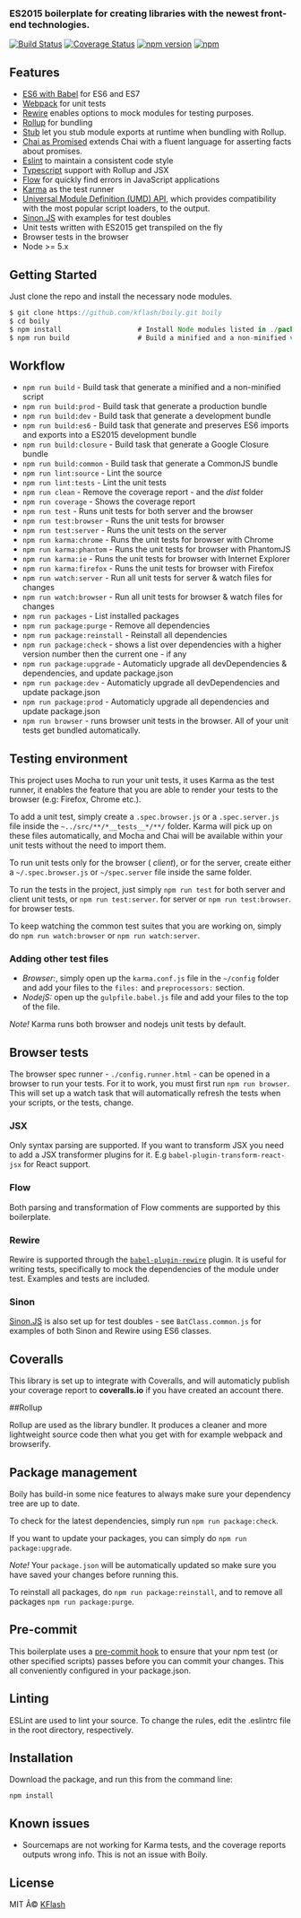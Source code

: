 ### ES2015 boilerplate for creating libraries with the newest front-end technologies.

[![Build Status](https://travis-ci.org/Kflash/boily.svg?branch=master)](https://travis-ci.org/Kflash/boily)
[![Coverage Status](https://coveralls.io/repos/github/Kflash/boily/badge.svg?branch=master)](https://coveralls.io/github/Kflash/boily?branch=master)
[![npm version](https://badge.fury.io/js/boily.svg)](https://badge.fury.io/js/boily)
[![npm](https://img.shields.io/npm/l/express.svg?style=flat-square)](https://github.com/kflash/boily/blob/master/LICENSE.md)

## Features

* [ES6 with Babel](http://babeljs.io/) for ES6 and ES7
* [Webpack](https://webpack.github.io/) for unit tests
* [Rewire](https://github.com/speedskater/babel-plugin-rewire) enables options to mock modules for testing purposes.
* [Rollup](http://rollupjs.org/) for bundling
* [Stub](https://github.com/eventualbuddha/rollup-plugin-stub) let you stub module exports at runtime when bundling with Rollup.
* [Chai as Promised](https://github.com/domenic/chai-as-promised) extends Chai with a fluent language for asserting facts about promises.
* [Eslint](http://eslint.org/) to maintain a consistent code style
* [Typescript](https://github.com/rollup/rollup-plugin-typescript) support with Rollup and JSX
* [Flow](http://flowtype.org/) for quickly find errors in JavaScript applications
* [Karma](http://karma-runner.github.io/0.13/index.html) as the test runner
* [Universal Module Definition (UMD) API](https://github.com/umdjs/umd), which provides compatibility with the most popular script loaders, to the output.
* [Sinon.JS](http://sinonjs.org/) with examples for test doubles
* Unit tests written with ES2015 get transpiled on the fly
* Browser tests in the browser
* Node >= 5.x

## Getting Started

Just clone the repo and install the necessary node modules.

```js
$ git clone https://github.com/kflash/boily.git boily
$ cd boily
$ npm install                   # Install Node modules listed in ./package.json
$ npm run build                 # Build a minified and a non-minified version of the library
```
## Workflow

* `npm run build` - Build task that generate a minified and a non-minified script
* `npm run build:prod` - Build task that generate a production bundle
* `npm run build:dev` - Build task that generate a development bundle
* `npm run build:es6` - Build task that generate and preserves ES6 imports and exports into a ES2015 development bundle
* `npm run build:closure` - Build task that generate a Google Closure bundle
* `npm run build:common` - Build task that generate a CommonJS bundle
* `npm run lint:source` - Lint the source
* `npm run lint:tests` - Lint the unit tests
* `npm run clean` - Remove the coverage report - and the *dist* folder
* `npm run coverage` - Shows the coverage report
* `npm run test` - Runs unit tests for both server and the browser
* `npm run test:browser` - Runs the unit tests for browser
* `npm run test:server` - Runs the unit tests on the server
* `npm run karma:chrome` - Runs the unit tests for browser with Chrome
* `npm run karma:phantom` - Runs the unit tests for browser with PhantomJS
* `npm run karma:ie` - Runs the unit tests for browser with Internet Explorer
* `npm run karma:firefox` - Runs the unit tests for browser with Firefox
* `npm run watch:server` - Run all unit tests for server & watch files for changes
* `npm run watch:browser` - Run all unit tests for browser & watch files for changes
* `npm run packages` - List installed packages
* `npm run package:purge` - Remove all dependencies
* `npm run package:reinstall` - Reinstall all dependencies
* `npm run package:check` - shows a list over dependencies with a higher version number then the current one - if any
* `npm run package:upgrade` - Automaticly upgrade all devDependencies & dependencies, and update package.json
* `npm run package:dev` - Automaticly upgrade all devDependencies and update package.json
* `npm run package:prod` - Automaticly upgrade all dependencies and update package.json
* `npm run browser` - runs browser unit tests in the browser. All of your unit tests get bundled automatically.

## Testing environment

This project uses Mocha to run your unit tests, it uses Karma as the test runner, it enables the feature that you are able to render your tests to the browser (e.g: Firefox, Chrome etc.).

To add a unit test, simply create a `.spec.browser.js` or a `.spec.server.js` file inside the `~../src/**/*__tests__*/**/` folder. Karma will pick up on these files automatically, and Mocha and Chai will be available within your unit tests without the need to import them.

To run unit tests only for the browser ( *client*), or for the server, create either a `~/.spec.browser.js` or `~/spec.server` file inside the same folder.

To run the tests in the project, just simply `npm run test` for both server and client unit tests, or `npm run test:server`. for server or `npm run test:browser`. for browser tests.

To keep watching the common test suites that you are working on, simply do `npm run watch:browser` or `npm run watch:server`.

### Adding other test files

- *Browser:*, simply open up the `karma.conf.js` file in the  `~/config` folder and add your files to the `files:` and `preprocessors:` section.
- *NodejS:* open up the `gulpfile.babel.js` file and add your files to the top of the file.

*Note!* Karma runs both browser and nodejs unit tests by default.

## Browser tests

The browser spec runner - `./config.runner.html` - can be opened in a browser to run your tests. For it to work, you must first run `npm run browser`. This will set up a watch task that will 
automatically refresh the tests when your scripts, or the tests, change.

### JSX

Only syntax parsing are supported. If you want to transform JSX you need to add a JSX transformer plugins for it. E.g `babel-plugin-transform-react-jsx` for React support.

### Flow

Both parsing and transformation of Flow comments are supported by this boilerplate.

### Rewire

Rewire is supported through the [`babel-plugin-rewire`](https://github.com/speedskater/babel-plugin-rewire) plugin. It is useful for writing tests, specifically to mock the dependencies of the module under test.
Examples and tests are included.

### Sinon

[Sinon.JS](http://sinonjs.org/) is also set up for test doubles - see `BatClass.common.js` for examples of both Sinon and Rewire using ES6 classes.

## Coveralls

This library is set up to integrate with Coveralls, and will automaticly publish your coverage report to **coveralls.io** if you have created an account there.

##Rollup

Rollup are used as the library bundler. It produces a cleaner and more lightweight source code then what you get with for example webpack and browserify.

## Package management

Boily has build-in some nice features to always make sure your dependency tree are up to date.

To check for the latest dependencies, simply run `npm run package:check`.

If you want to update your packages, you can simply do `npm run package:upgrade`.

*Note!* Your `package.json` will be automatically updated so make sure you have saved your changes before running this.

To reinstall all packages, do `npm run package:reinstall`, and to remove all packages  `npm run package:purge`.

## Pre-commit

This boilerplate uses a [pre-commit hook](https://www.npmjs.com/package/pre-commit) to ensure that your npm test (or other specified scripts) passes before you can commit your changes. This all conveniently configured in your package.json.

## Linting

ESLint are used to lint your source. To change the rules, edit the .eslintrc file in the root directory, respectively.

## Installation

Download the package, and run this from the command line:

```
npm install
```

## Known issues

- Sourcemaps are not working for Karma tests, and the coverage reports outputs wrong info. This is not an issue with Boily.  

## License
MIT Â© [KFlash](https://github.com/kflash)
